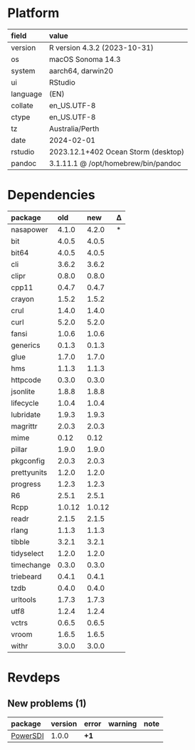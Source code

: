# Platform

|field    |value                               |
|:--------|:-----------------------------------|
|version  |R version 4.3.2 (2023-10-31)        |
|os       |macOS Sonoma 14.3                   |
|system   |aarch64, darwin20                   |
|ui       |RStudio                             |
|language |(EN)                                |
|collate  |en_US.UTF-8                         |
|ctype    |en_US.UTF-8                         |
|tz       |Australia/Perth                     |
|date     |2024-02-01                          |
|rstudio  |2023.12.1+402 Ocean Storm (desktop) |
|pandoc   |3.1.11.1 @ /opt/homebrew/bin/pandoc |

# Dependencies

|package     |old    |new    |Δ  |
|:-----------|:------|:------|:--|
|nasapower   |4.1.0  |4.2.0  |*  |
|bit         |4.0.5  |4.0.5  |   |
|bit64       |4.0.5  |4.0.5  |   |
|cli         |3.6.2  |3.6.2  |   |
|clipr       |0.8.0  |0.8.0  |   |
|cpp11       |0.4.7  |0.4.7  |   |
|crayon      |1.5.2  |1.5.2  |   |
|crul        |1.4.0  |1.4.0  |   |
|curl        |5.2.0  |5.2.0  |   |
|fansi       |1.0.6  |1.0.6  |   |
|generics    |0.1.3  |0.1.3  |   |
|glue        |1.7.0  |1.7.0  |   |
|hms         |1.1.3  |1.1.3  |   |
|httpcode    |0.3.0  |0.3.0  |   |
|jsonlite    |1.8.8  |1.8.8  |   |
|lifecycle   |1.0.4  |1.0.4  |   |
|lubridate   |1.9.3  |1.9.3  |   |
|magrittr    |2.0.3  |2.0.3  |   |
|mime        |0.12   |0.12   |   |
|pillar      |1.9.0  |1.9.0  |   |
|pkgconfig   |2.0.3  |2.0.3  |   |
|prettyunits |1.2.0  |1.2.0  |   |
|progress    |1.2.3  |1.2.3  |   |
|R6          |2.5.1  |2.5.1  |   |
|Rcpp        |1.0.12 |1.0.12 |   |
|readr       |2.1.5  |2.1.5  |   |
|rlang       |1.1.3  |1.1.3  |   |
|tibble      |3.2.1  |3.2.1  |   |
|tidyselect  |1.2.0  |1.2.0  |   |
|timechange  |0.3.0  |0.3.0  |   |
|triebeard   |0.4.1  |0.4.1  |   |
|tzdb        |0.4.0  |0.4.0  |   |
|urltools    |1.7.3  |1.7.3  |   |
|utf8        |1.2.4  |1.2.4  |   |
|vctrs       |0.6.5  |0.6.5  |   |
|vroom       |1.6.5  |1.6.5  |   |
|withr       |3.0.0  |3.0.0  |   |

# Revdeps

## New problems (1)

|package  |version |error  |warning |note |
|:--------|:-------|:------|:-------|:----|
|[PowerSDI](problems.md#powersdi)|1.0.0   |__+1__ |        |     |

